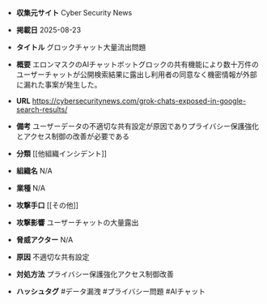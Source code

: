 - **収集元サイト**
Cyber Security News

- **掲載日**
2025-08-23

- **タイトル**
グロックチャット大量流出問題

- **概要**
エロンマスクのAIチャットボットグロックの共有機能により数十万件のユーザーチャットが公開検索結果に露出し利用者の同意なく機密情報が外部に漏れた事案が発生した。

- **URL**
https://cybersecuritynews.com/grok-chats-exposed-in-google-search-results/

- **備考**
ユーザーデータの不適切な共有設定が原因でありプライバシー保護強化とアクセス制御の改善が必要である

- **分類**
[[他組織インシデント]]

- **組織名**
N/A

- **業種**
N/A

- **攻撃手口**
[[その他]]

- **攻撃影響**
ユーザーチャットの大量露出

- **脅威アクター**
N/A

- **原因**
不適切な共有設定

- **対処方法**
プライバシー保護強化アクセス制御改善

- **ハッシュタグ**
#データ漏洩 #プライバシー問題 #AIチャット
